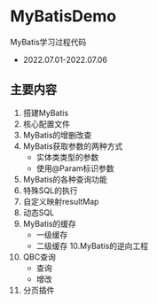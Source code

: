 # MyBatisDemo
MyBatis学习过程代码

- 2022.07.01-2022.07.06

## 主要内容
1. 搭建MyBatis
2. 核心配置文件
3. MyBatis的增删改查
4. MyBatis获取参数的两种方式
    - 实体类类型的参数
    - 使用@Param标识参数
5. MyBatis的各种查询功能
6. 特殊SQL的执行
7. 自定义映射resultMap
8. 动态SQL
9. MyBatis的缓存
    - 一级缓存
    - 二级缓存
10.MyBatis的逆向工程
11. QBC查询
    - 查询
    - 增改
12. 分页插件
